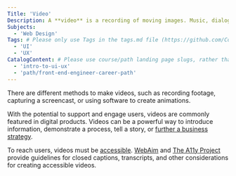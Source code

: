 ```yaml
---
Title: 'Video'
Description: A **video** is a recording of moving images. Music, dialogue, sound effects, or other auditory content may accompany the moving images. 
Subjects:
  - 'Web Design'
Tags: # Please only use Tags in the tags.md file (https://github.com/Codecademy/docs/blob/main/documentation/tags.md). If that list feels insufficient, feel free to create a new Tag and add it to tags.md in your PR!
  - 'UI'
  - 'UX'
CatalogContent: # Please use course/path landing page slugs, rather than linking to individual content items. If listing multiple items, please put the most relevant one first
  - 'intro-to-ui-ux'
  - 'path/front-end-engineer-career-path'
---
```


There are different methods to make videos, such as recording footage, capturing a screencast, or using software to create animations.

With the potential to support and engage users, videos are commonly featured in digital products. Videos can be a powerful way to introduce information, demonstrate a process, tell a story, or [further a business strategy](https://wistia.com/learn/marketing/evolution-of-video-goals).

To reach users, videos must be [accessible](https://www.codecademy.com/resources/docs/uiux/accessibility). [WebAim](https://webaim.org/techniques/captions/
) and [The A11y Project](https://www.a11yproject.com/checklist/#video) provide guidelines for closed captions, transcripts, and other considerations for creating accessible videos. 